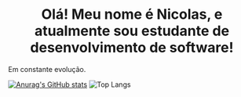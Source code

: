 
<h1 align = "center">Olá! Meu nome é Nicolas, e atualmente sou estudante de desenvolvimento de software!</h1>

Em constante evolução.

[![Anurag's GitHub stats](https://github-readme-stats.vercel.app/api?username=NicolasMCascaes&show_icons=true&theme=dark)](https://github.com/anuraghazra/github-readme-stats)  ![Top Langs](https://github-readme-stats.vercel.app/api/top-langs/?username=NicolasMCascaes&stats_format=bytes)





